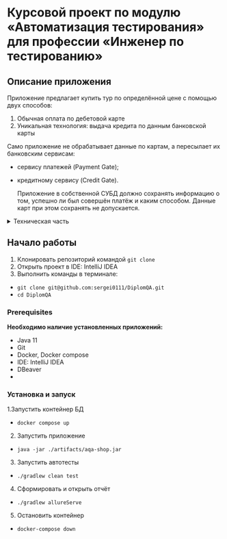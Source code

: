# Курсовой проект по модулю «Автоматизация тестирования» для профессии «Инженер по тестированию»

## Описание приложения

Приложение предлагает купить тур по определённой цене с помощью двух способов:

1. Обычная оплата по дебетовой карте
2. Уникальная технология: выдача кредита по данным банковской карты

Само приложение не обрабатывает данные по картам, а пересылает их банковским сервисам:
* сервису платежей (Payment Gate);
* кредитному сервису (Credit Gate).

  Приложение в собственной СУБД должно сохранять информацию о том, успешно ли был совершён платёж и каким способом.
  Данные карт при этом сохранять не допускается.

<details>
<summary>Техническая часть</summary>

Само приложение расположено в файле [`./artifacts/aqa-shop.jar`](aqa-shop.jar) 
и запускается стандартным способом `java -jar ./artifacts/aqa-shop.jar` на порту 8080.

В файле [`application.properties`](application.properties) приведён ряд типовых настроек:
* учётные данные и URL для подключения к СУБД;
* URL-адреса банковских сервисов.
* 
</details>

## Начало работы

1. Клонировать репозиторий командой `git clone`
2. Открыть проект в IDE: IntelliJ IDEA
3. Выполнить команды в терминале:
* `git clone git@github.com:sergei0111/DiplomQA.git`
* `cd DiplomQA`

### Prerequisites

**Необходимо наличие установленных приложений:**
* Java 11
* Git
* Docker, Docker compose
* IDE: IntelliJ IDEA
* DBeaver
* 
### Установка и запуск

1.Запустить контейнер БД

* `docker compose up`

2. Запустить приложение

* `java -jar ./artifacts/aqa-shop.jar`

3. Запустить автотесты

* `./gradlew clean test`

4. Сформировать и открыть отчёт

* `./gradlew allureServe`

5. Остановить контейнер

* `docker-compose down`  